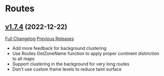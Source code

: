 # Routes

## [v1.7.4](https://github.com/Nevcairiel/Routes/tree/v1.7.4) (2022-12-22)
[Full Changelog](https://github.com/Nevcairiel/Routes/compare/v1.7.3...v1.7.4) [Previous Releases](https://github.com/Nevcairiel/Routes/releases)

- Add more feedback for background clustering  
- Use Routes GetZoneName function to apply proper continent distinction to all maps  
- Support clustering in the background for very long routes  
- Don't use custom frame levels to reduce taint surface  
